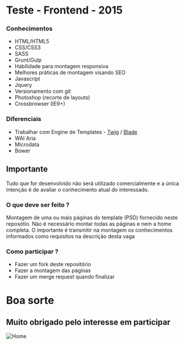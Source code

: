 # Teste - Frontend - 2015

### Conhecimentos
- HTML/HTML5
- CSS/CSS3
- SASS
- Grunt/Gulp
- Habilidade para montagem responsiva
- Melhores práticas de montagem visando SEO
- Javascript
- Jquery
- Versionamento com git
- Photoshop (recorte de layouts)
- Crossbrowser (IE9+)

### Diferenciais
- Trabalhar com Engine de Templates - [Twig](http://twig.sensiolabs.org/) / [Blade](http://laravel.com/docs/5.1/blade)
- WAI Aria
- Microdata
- Bower

## Importante
Tudo que for desenvolvido não será utilizado comercialmente e a única intenção é de avaliar o conhecimento atual do interessado.

### O que deve ser feito ?
Montagem de uma ou mais páginas do template (PSD) fornecido neste reposótio.
Não é necessário montar todas as páginas e nem a home completa. O importante é transmitir na montagem os conhecimentos informados como requisitos na descrição desta vaga

### Como participar ?
- Fazer um fork deste repositório
- Fazer a montagem das páginas
- Fazer um merge request quando finalizar

# Boa sorte
## Muito obrigado pelo interesse em participar

![Home](https://raw.githubusercontent.com/dindigital/teste-frontend-2015/master/layouts/business-website-home-psd-template.jpg)
